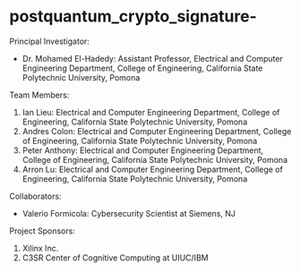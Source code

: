 # postquantum_crypto_signature-

Principal Investigator:

- Dr. Mohamed El-Hadedy: Assistant Professor, Electrical and Computer Engineering Department, College of Engineering, California State Polytechnic University, Pomona

Team Members:

1. Ian Lieu: Electrical and Computer Engineering Department, College of Engineering, California State Polytechnic University, Pomona
2. Andres Colon: Electrical and Computer Engineering Department, College of Engineering, California State Polytechnic University, Pomona
3. Peter Anthony: Electrical and Computer Engineering Department, College of Engineering, California State Polytechnic University, Pomona
4. Arron Lu: Electrical and Computer Engineering Department, College of Engineering, California State Polytechnic University, Pomona


Collaborators:

- Valerio Formicola: Cybersecurity Scientist at Siemens, NJ

Project Sponsors:

1. Xilinx Inc.
2. C3SR Center of Cognitive Computing at UIUC/IBM
